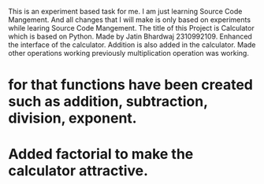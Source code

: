This is an experiment based task for me. I am just learning Source Code Mangement. And all changes that I will make is only based on experiments while learing Source Code Mangement. The title of this Project is Calculator which is based on Python. Made by Jatin Bhardwaj 2310992109. 
Enhanced the interface of the calculator. Addition is also added in the calculator. Made other operations working previously multiplication operation was working.
# for that functions have been created such as addition, subtraction, division, exponent.
 # Added factorial to make the calculator attractive.
